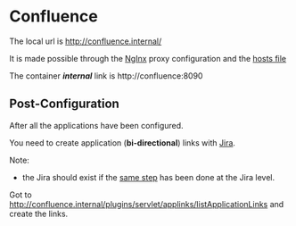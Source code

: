 # Confluence

The local url is http://confluence.internal/

It is made possible through the [NgInx](nginx.md) proxy configuration and the [hosts file](../envs/hosts.links)

The container ***internal*** link is http://confluence:8090

## Post-Configuration

After all the applications have been configured.

You need to create application (**bi-directional**) links with [Jira](jira.md).

Note:
- the Jira should exist if the [same step](jira.md#Post-Configuration) has been done at the Jira level.

Got to http://confluence.internal/plugins/servlet/applinks/listApplicationLinks  and create the links.